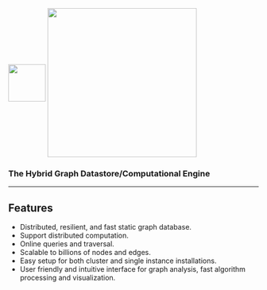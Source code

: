 
<img height="75" src="../../assets/images/trueno.png" align="middle">
<img height="300" src="../../assets/images/logo_medium.png" align="middle">

### The Hybrid Graph Datastore/Computational Engine ###

---

## Features

- Distributed, resilient, and fast static graph database.
- Support distributed computation.
- Online queries and traversal.
- Scalable to billions of nodes and edges.
- Easy setup for both cluster and single instance installations.
- User friendly and intuitive interface for graph analysis, fast algorithm processing and visualization.
 